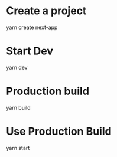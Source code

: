 # Create a project

yarn create next-app

# Start Dev

yarn dev

# Production build

yarn build

# Use Production Build

yarn start
